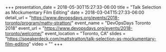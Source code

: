 +++
presentation_date = 2018-05-30T15:27:33-06:00
title = "Talk Selection as Mockumentary Film Editing"
date = 2018-03-04T15:27:33-06:00
detail_url = "https://www.devopsdays.org/events/2018-toronto/program/matty-stratton/"
event_name = "DevOpsDays Toronto 2018"
event_url = "https://www.devopsdays.org/events/2018-toronto/welcome/"
event_location = "Toronto, CA"
slides = "https://speakerdeck.com/mattstratton/talk-selection-as-mockumentary-film-editing"
video = ""
+++
